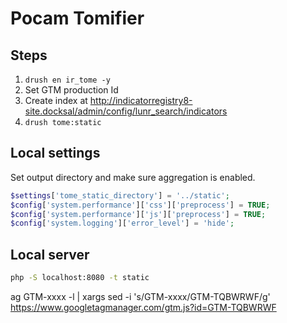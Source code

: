 # Pocam Tomifier

## Steps

1. `drush en ir_tome -y`
2. Set GTM production Id
3. Create index at http://indicatorregistry8-site.docksal/admin/config/lunr_search/indicators
4. `drush tome:static`

## Local settings

Set output directory and make sure aggregation is enabled.

```php
$settings['tome_static_directory'] = '../static';
$config['system.performance']['css']['preprocess'] = TRUE;
$config['system.performance']['js']['preprocess'] = TRUE;
$config['system.logging']['error_level'] = 'hide';
```

## Local server

```bash
php -S localhost:8080 -t static
```

ag GTM-xxxx -l | xargs sed -i 's/GTM-xxxx/GTM-TQBWRWF/g'
https://www.googletagmanager.com/gtm.js?id=GTM-TQBWRWF
